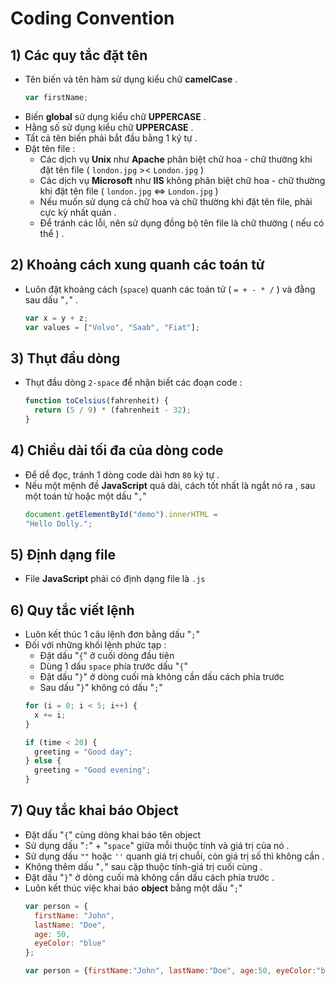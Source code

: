 # Coding Convention
## **1) Các quy tắc đặt tên**
- Tên biến và tên hàm sử dụng kiểu chữ **camelCase** .
    ```js
    var firstName;
    ```
- Biến **global** sử dụng kiểu chữ **UPPERCASE** .
- Hằng số sử dụng kiểu chữ **UPPERCASE** .
- Tất cả tên biến phải bắt đầu bằng 1 ký tự .
- Đặt tên file :
    - Các dịch vụ **Unix** như **Apache** phân biệt chữ hoa - chữ thường khi đặt tên file ( `london.jpg` >< `London.jpg` )
    - Các dịch vụ **Microsoft** như **IIS** không phân biệt chữ hoa - chữ thường khi đặt tên file ( `london.jpg` <=> `London.jpg` )
    - Nếu muốn sử dụng cả chữ hoa và chữ thường khi đặt tên file, phải cực kỳ nhất quán .
    - Để tránh các lỗi, nên sử dụng đồng bộ tên file là chữ thường ( nếu có thể ) .
## **2) Khoảng cách xung quanh các toán tử**
- Luôn đặt khoảng cách (`space`) quanh các toán tử ( `= + - * /` ) và đằng sau dấu "`,`" .
    ```js
    var x = y + z;
    var values = ["Volvo", "Saab", "Fiat"];
    ```
## **3) Thụt đầu dòng**
- Thụt đầu dòng `2-space` để nhận biết các đoạn code :
    ```js
    function toCelsius(fahrenheit) {
      return (5 / 9) * (fahrenheit - 32);
    }
    ```
## **4) Chiều dài tối đa của dòng code**
- Để dễ đọc, tránh 1 dòng code dài hơn `80` ký tự .
- Nếu một mệnh đề **JavaScript** quá dài, cách tốt nhất là ngắt nó ra , sau một toán tử hoặc một dấu "`,`"
    ```js
    document.getElementById("demo").innerHTML =
    "Hello Dolly.";
    ```
## **5) Định dạng file**
- File **JavaScript** phải có định dạng file là `.js`
## **6) Quy tắc viết lệnh**
- Luôn kết thúc 1 câu lệnh đơn bằng dấu "`;`"
- Đối với những khối lệnh phức tạp :
    - Đặt dấu "`{`" ở cuối dòng đầu tiên 
    - Dùng 1 dấu `space` phía trước dấu "`{`"
    - Đặt dấu "`}`" ở dòng cuối mà không cần dấu cách phía trước 
    - Sau dấu "`}`" không có dấu "`;`"
    ```js
    for (i = 0; i < 5; i++) {
      x += i;
    }
    ```
    ```js
    if (time < 20) {
      greeting = "Good day";
    } else {
      greeting = "Good evening";
    }
    ```
## **7) Quy tắc khai báo Object**
- Đặt dấu "`{`" cùng dòng khai báo tên object
- Sử dụng dấu "`:`" + "`space`" giữa mỗi thuộc tính và giá trị của nó .
- Sử dụng dấu `""` hoặc `''` quanh giá trị chuỗi, còn giá trị số thì không cần .
- Không thêm dấu "`,`" sau cặp thuộc tính-giá trị cuối cùng .
- Đặt dấu "`}`" ở dòng cuối mà không cần dấu cách phía trước .
- Luôn kết thúc việc khai báo **object** bằng một dấu "`;`"
    ```js
    var person = {
      firstName: "John",
      lastName: "Doe",
      age: 50,
      eyeColor: "blue"
    };
    ```
    ```js
    var person = {firstName:"John", lastName:"Doe", age:50, eyeColor:"blue"};
    ```
